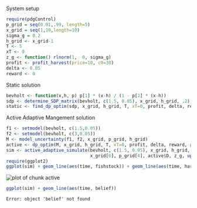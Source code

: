 




System setup 


```r
require(pdgControl)
p_grid = seq(0.01,.99, length=5) 
x_grid = seq(1,10,length=10) 
sigma_g = 0.2
h_grid <- x_grid-1 
T <- 5
xT <- 0
z_g <- function() rlnorm(1,  0, sigma_g) 
profit <- profit_harvest(price=10, c0=30) 
delta <- 0.05
reward <- 0
```




Static solution


```r
bevholt <- function(x,h, p) p[1] * (x-h) / (1 - p[2] * (x-h))
sdp <- determine_SDP_matrix(bevholt, c(1.5, 0.05), x_grid, h_grid, .2)
static <- find_dp_optim(sdp, x_grid, h_grid, T, xT=0, profit, delta, reward)
```




Active Adaptive Mangement solution


```r
f1 <- setmodel(bevholt, c(1.5,0.05))
f2 <- setmodel(bevholt, c(3,0.05))
M <- model_uncertainty(f1, f2, x_grid, p_grid, h_grid)
active <- dp_optim(M, x_grid, h_grid, T, xT=0, profit, delta, reward, p_grid=p_grid) 
sim <- active_adaptive_simulate(bevholt, c(1.5, 0.05), x_grid, h_grid, p_grid, 
                                x_grid[6], p_grid[4], active$D, z_g, update_belief(f1,f2))
require(ggplot2)
ggplot(sim) + geom_line(aes(time, fishstock)) + geom_line(aes(time, harvest), col="green") 
```

![plot of chunk active](http://farm8.staticflickr.com/7228/6870702644_62d6055bfd_o.png) 

```r
ggplot(sim) + geom_line(aes(time, belief)) 
```



```
Error: object 'belief' not found
```






